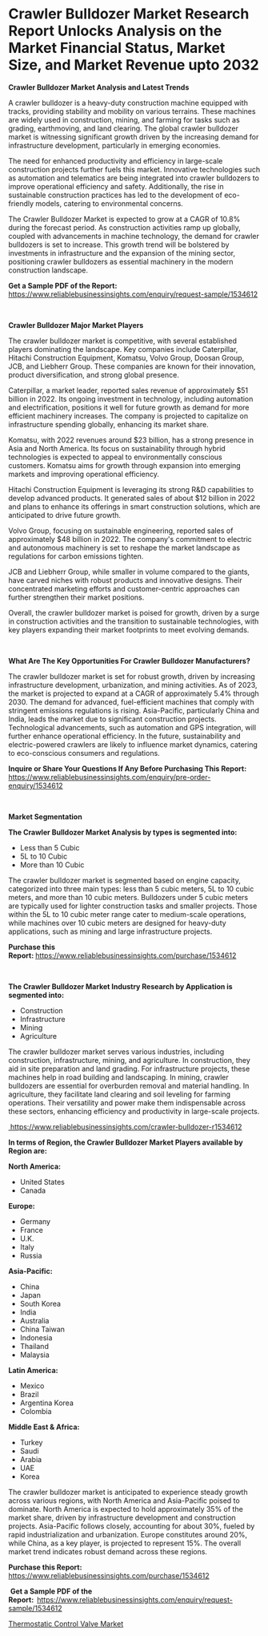 <p><h1>Crawler Bulldozer Market Research Report Unlocks Analysis on the Market Financial Status, Market Size, and Market Revenue upto 2032</h1></p><p><strong>Crawler Bulldozer Market Analysis and Latest Trends</strong></p>
<p><p>A crawler bulldozer is a heavy-duty construction machine equipped with tracks, providing stability and mobility on various terrains. These machines are widely used in construction, mining, and farming for tasks such as grading, earthmoving, and land clearing. The global crawler bulldozer market is witnessing significant growth driven by the increasing demand for infrastructure development, particularly in emerging economies. </p><p>The need for enhanced productivity and efficiency in large-scale construction projects further fuels this market. Innovative technologies such as automation and telematics are being integrated into crawler bulldozers to improve operational efficiency and safety. Additionally, the rise in sustainable construction practices has led to the development of eco-friendly models, catering to environmental concerns.</p><p>The Crawler Bulldozer Market is expected to grow at a CAGR of 10.8% during the forecast period. As construction activities ramp up globally, coupled with advancements in machine technology, the demand for crawler bulldozers is set to increase. This growth trend will be bolstered by investments in infrastructure and the expansion of the mining sector, positioning crawler bulldozers as essential machinery in the modern construction landscape.</p></p>
<p><strong>Get a Sample PDF of the Report:&nbsp;</strong> <a href="https://www.reliablebusinessinsights.com/enquiry/request-sample/1534612?utm_campaign=2224&utm_medium=2&utm_source=Github&utm_content=ia&utm_term=17022025&utm_id=crawler-bulldozer">https://www.reliablebusinessinsights.com/enquiry/request-sample/1534612</a></p>
<p>&nbsp;</p>
<p><strong>Crawler Bulldozer Major Market Players</strong></p>
<p><p>The crawler bulldozer market is competitive, with several established players dominating the landscape. Key companies include Caterpillar, Hitachi Construction Equipment, Komatsu, Volvo Group, Doosan Group, JCB, and Liebherr Group. These companies are known for their innovation, product diversification, and strong global presence.</p><p>Caterpillar, a market leader, reported sales revenue of approximately $51 billion in 2022. Its ongoing investment in technology, including automation and electrification, positions it well for future growth as demand for more efficient machinery increases. The company is projected to capitalize on infrastructure spending globally, enhancing its market share.</p><p>Komatsu, with 2022 revenues around $23 billion, has a strong presence in Asia and North America. Its focus on sustainability through hybrid technologies is expected to appeal to environmentally conscious customers. Komatsu aims for growth through expansion into emerging markets and improving operational efficiency.</p><p>Hitachi Construction Equipment is leveraging its strong R&D capabilities to develop advanced products. It generated sales of about $12 billion in 2022 and plans to enhance its offerings in smart construction solutions, which are anticipated to drive future growth.</p><p>Volvo Group, focusing on sustainable engineering, reported sales of approximately $48 billion in 2022. The company's commitment to electric and autonomous machinery is set to reshape the market landscape as regulations for carbon emissions tighten.</p><p>JCB and Liebherr Group, while smaller in volume compared to the giants, have carved niches with robust products and innovative designs. Their concentrated marketing efforts and customer-centric approaches can further strengthen their market positions.</p><p>Overall, the crawler bulldozer market is poised for growth, driven by a surge in construction activities and the transition to sustainable technologies, with key players expanding their market footprints to meet evolving demands.</p></p>
<p>&nbsp;</p>
<p><strong>What Are The Key Opportunities For Crawler Bulldozer Manufacturers?</strong></p>
<p><p>The crawler bulldozer market is set for robust growth, driven by increasing infrastructure development, urbanization, and mining activities. As of 2023, the market is projected to expand at a CAGR of approximately 5.4% through 2030. The demand for advanced, fuel-efficient machines that comply with stringent emissions regulations is rising. Asia-Pacific, particularly China and India, leads the market due to significant construction projects. Technological advancements, such as automation and GPS integration, will further enhance operational efficiency. In the future, sustainability and electric-powered crawlers are likely to influence market dynamics, catering to eco-conscious consumers and regulations.</p></p>
<p><strong>Inquire or Share Your Questions If Any Before Purchasing This Report:</strong> <a href="https://www.reliablebusinessinsights.com/enquiry/pre-order-enquiry/1534612?utm_campaign=2224&utm_medium=2&utm_source=Github&utm_content=ia&utm_term=17022025&utm_id=crawler-bulldozer">https://www.reliablebusinessinsights.com/enquiry/pre-order-enquiry/1534612</a></p>
<p>&nbsp;</p>
<p><strong>Market Segmentation</strong></p>
<p><strong>The Crawler Bulldozer Market Analysis by types is segmented into:</strong></p>
<p><ul><li>Less than 5 Cubic</li><li>5L to 10 Cubic</li><li>More than 10 Cubic</li></ul></p>
<p><p>The crawler bulldozer market is segmented based on engine capacity, categorized into three main types: less than 5 cubic meters, 5L to 10 cubic meters, and more than 10 cubic meters. Bulldozers under 5 cubic meters are typically used for lighter construction tasks and smaller projects. Those within the 5L to 10 cubic meter range cater to medium-scale operations, while machines over 10 cubic meters are designed for heavy-duty applications, such as mining and large infrastructure projects.</p></p>
<p><strong>Purchase this Report:&nbsp;</strong><a href="https://www.reliablebusinessinsights.com/purchase/1534612?utm_campaign=2224&utm_medium=2&utm_source=Github&utm_content=ia&utm_term=17022025&utm_id=crawler-bulldozer">https://www.reliablebusinessinsights.com/purchase/1534612</a></p>
<p>&nbsp;</p>
<p><strong>The Crawler Bulldozer Market Industry Research by Application is segmented into:</strong></p>
<p><ul><li>Construction</li><li>Infrastructure</li><li>Mining</li><li>Agriculture</li></ul></p>
<p><p>The crawler bulldozer market serves various industries, including construction, infrastructure, mining, and agriculture. In construction, they aid in site preparation and land grading. For infrastructure projects, these machines help in road building and landscaping. In mining, crawler bulldozers are essential for overburden removal and material handling. In agriculture, they facilitate land clearing and soil leveling for farming operations. Their versatility and power make them indispensable across these sectors, enhancing efficiency and productivity in large-scale projects.</p></p>
<p><a href="https://www.reliablebusinessinsights.com/crawler-bulldozer-r1534612?utm_campaign=2224&utm_medium=2&utm_source=Github&utm_content=ia&utm_term=17022025&utm_id=crawler-bulldozer">&nbsp;https://www.reliablebusinessinsights.com/crawler-bulldozer-r1534612</a></p>
<p><strong>In terms of Region, the Crawler Bulldozer Market Players available by Region are:</strong></p>
<p>
    <p> <strong> North America: </strong>
        <ul>
            <li>United States</li>
            <li>Canada</li>
        </ul>
        </p> 
    <p> <strong> Europe: </strong>
        <ul>
            <li>Germany</li>
            <li>France</li>
            <li>U.K.</li>
            <li>Italy</li>
            <li>Russia</li>
        </ul>
        </p> 
    <p> <strong> Asia-Pacific: </strong>
        <ul>
            <li>China</li>
            <li>Japan</li>
            <li>South Korea</li>
            <li>India</li>
            <li>Australia</li>
            <li>China Taiwan</li>
            <li>Indonesia</li>
            <li>Thailand</li>
            <li>Malaysia</li>
        </ul>
        </p> 
    <p> <strong> Latin America: </strong>
        <ul>
            <li>Mexico</li>
            <li>Brazil</li>
            <li>Argentina Korea</li>
            <li>Colombia</li>
        </ul>
        </p> 
    <p> <strong> Middle East & Africa: </strong>
        <ul>
            <li>Turkey</li>
            <li>Saudi</li>
            <li>Arabia</li>
            <li>UAE</li>
            <li>Korea</li>
        </ul>
    </p>
    </p>
<p><p>The crawler bulldozer market is anticipated to experience steady growth across various regions, with North America and Asia-Pacific poised to dominate. North America is expected to hold approximately 35% of the market share, driven by infrastructure development and construction projects. Asia-Pacific follows closely, accounting for about 30%, fueled by rapid industrialization and urbanization. Europe constitutes around 20%, while China, as a key player, is projected to represent 15%. The overall market trend indicates robust demand across these regions.</p></p>
<p><strong>Purchase this Report: </strong><a href="https://www.reliablebusinessinsights.com/purchase/1534612?utm_campaign=2224&utm_medium=2&utm_source=Github&utm_content=ia&utm_term=17022025&utm_id=crawler-bulldozer">https://www.reliablebusinessinsights.com/purchase/1534612</a></p>
<p>&nbsp;<strong>Get a Sample PDF of the Report:&nbsp;&nbsp;</strong><a href="https://www.reliablebusinessinsights.com/enquiry/request-sample/1534612?utm_campaign=2224&utm_medium=2&utm_source=Github&utm_content=ia&utm_term=17022025&utm_id=crawler-bulldozer">https://www.reliablebusinessinsights.com/enquiry/request-sample/1534612</a></p>
<p><strong></strong></p>
<p><p><a href="https://github.com/bensemilia864/Market-Research-Report-List-1/blob/main/thermostatic-control-valve-market.md?utm_campaign=2224&utm_medium=2&utm_source=Github&utm_content=ia&utm_term=17022025&utm_id=crawler-bulldozer">Thermostatic Control Valve Market</a></p></p>